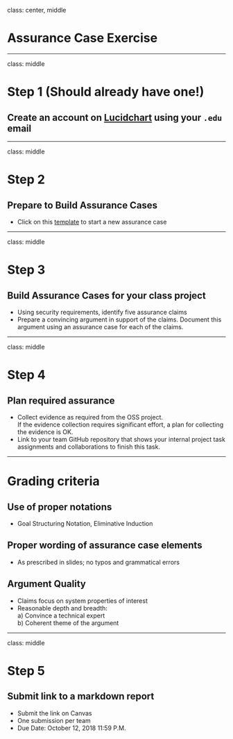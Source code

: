 class: center, middle
# Assurance Case Exercise

---
class: middle
# Step 1 (Should already have one!)
## Create an account on [Lucidchart](https://www.lucidchart.com/pages/usecase/education-request) using your `.edu` email

---
class: middle
# Step 2
## Prepare to Build Assurance Cases
- Click on this [template](https://www.lucidchart.com/invitations/accept/4851d548-2750-44a3-b62e-831a4b142ba5) to start a new assurance case

---

class: middle
# Step 3
## Build Assurance Cases for your class project

- Using security requirements, identify five assurance claims
- Prepare a convincing argument in support of the claims. Document this argument using an assurance case for each of the claims.

---

class: middle
# Step 4
## Plan required assurance

- Collect evidence as required from the OSS project.  
If the evidence collection requires significant effort, a plan for collecting the evidence is OK.
- Link to your team GitHub repository that shows your internal project task assignments and collaborations to finish this task.

---

# Grading criteria

## Use of proper notations
- Goal Structuring Notation, Eliminative Induction

## Proper wording of assurance case elements
- As prescribed in slides; no typos and grammatical errors

## Argument Quality
- Claims focus on system properties of interest
- Reasonable depth and breadth:     
a) Convince a technical expert  
b) Coherent theme of the argument

---

class: middle
# Step 5
## Submit link to a markdown report
- Submit the link on Canvas
- One submission per team
- Due Date: October 12, 2018 11:59 P.M.
